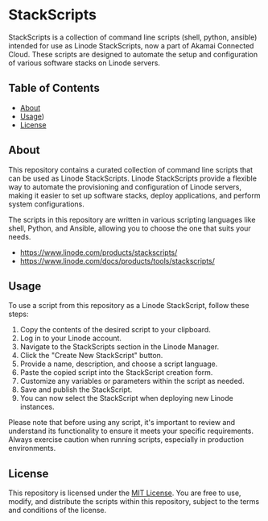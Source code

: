 # StackScripts

StackScripts is a collection of command line scripts (shell, python, ansible) intended for use as Linode 
StackScripts, now a part of Akamai Connected Cloud. These scripts are designed to automate the setup and 
configuration of various software stacks on Linode servers.

## Table of Contents

- [About](#about)
- [Usage](#usage))
- [License](#license)

## About

This repository contains a curated collection of command line scripts that can be used as Linode StackScripts. 
Linode StackScripts provide a flexible way to automate the provisioning and configuration of Linode servers, 
making it easier to set up software stacks, deploy applications, and perform system configurations.

The scripts in this repository are written in various scripting languages like shell, Python, and Ansible, 
allowing you to choose the one that suits your needs. 

- https://www.linode.com/products/stackscripts/
- https://www.linode.com/docs/products/tools/stackscripts/

## Usage

To use a script from this repository as a Linode StackScript, follow these steps:

1. Copy the contents of the desired script to your clipboard.
2. Log in to your Linode account.
3. Navigate to the StackScripts section in the Linode Manager.
4. Click the "Create New StackScript" button.
5. Provide a name, description, and choose a script language.
6. Paste the copied script into the StackScript creation form.
7. Customize any variables or parameters within the script as needed.
8. Save and publish the StackScript.
9. You can now select the StackScript when deploying new Linode instances.

Please note that before using any script, it's important to review and understand its functionality to ensure 
it meets your specific requirements. Always exercise caution when running scripts, especially in production 
environments.

## License

This repository is licensed under the [MIT License](LICENSE). You are free to use, modify, and distribute the 
scripts within this repository, subject to the terms and conditions of the license.


